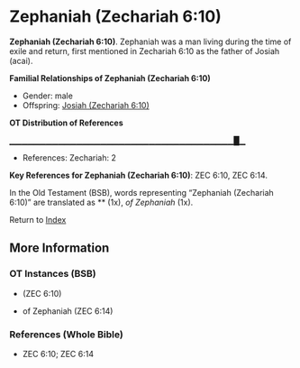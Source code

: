 # Zephaniah (Zechariah 6:10)
**Zephaniah (Zechariah 6:10)**. 
Zephaniah was a man living during the time of exile and return, first mentioned in Zechariah 6:10 as the father of Josiah (acai). 




**Familial Relationships of Zephaniah (Zechariah 6:10)**


* Gender: male
* Offspring: [Josiah (Zechariah 6:10)](Josiah.2.md)


**OT Distribution of References**

▁▁▁▁▁▁▁▁▁▁▁▁▁▁▁▁▁▁▁▁▁▁▁▁▁▁▁▁▁▁▁▁▁▁▁▁▁█▁
* References: Zechariah: 2



**Key References for Zephaniah (Zechariah 6:10)**: 
ZEC 6:10, ZEC 6:14. 


In the Old Testament (BSB), words representing “Zephaniah (Zechariah 6:10)” are translated as 
** (1x), *of Zephaniah* (1x). 




Return to [Index](00-Index.md)

## More Information

### OT Instances (BSB)

*  (ZEC 6:10)

* of Zephaniah (ZEC 6:14)



### References (Whole Bible)

* ZEC 6:10; ZEC 6:14




